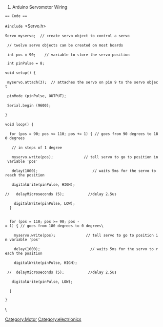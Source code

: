 1.  Arduino Servomotor Wiring

`== Code ==`\
\
`#include `<Servo.h>\
\
`Servo myservo;  // create servo object to control a servo`\
\
` // twelve servo objects can be created on most boards`\
\
` int pos = 90;    // variable to store the servo position`\
` `\
` int pinPulse = 8;`\
\
`void setup() {`\
\
` myservo.attach(3);  // attaches the servo on pin 9 to the servo object`\
\
` pinMode (pinPulse, OUTPUT);`\
\
` Serial.begin (9600); `\
\
`}`\
\
`void loop() {`\
\
`  for (pos = 90; pos <= 110; pos += 1) { // goes from 90 degrees to 180 degrees`\
\
`   // in steps of 1 degree`\
\
`   myservo.write(pos);              // tell servo to go to position in variable 'pos'`\
\
`   delay(1000);                         // waits 5ms for the servo to reach the position`\
\
`   digitalWrite(pinPulse, HIGH);`\
\
`//   delayMicroseconds (5);           //delay 2.5us`\
\
`    digitalWrite(pinPulse, LOW);`\
`  }`\
\
`  `\
`  for (pos = 110; pos >= 90; pos -= 1) { // goes from 180 degrees to 0 degrees\`\
\
`    myservo.write(pos);              // tell servo to go to position in variable 'pos'`\
\
`    delay(1000);                       // waits 5ms for the servo to reach the position`\
\
`    digitalWrite(pinPulse, HIGH);`\
\
` //  delayMicroseconds (5);           //delay 2.5us  `\
\
`   digitalWrite(pinPulse, LOW);`\
\
`  }`\
`  `\
`}`\
\
\

<Category:Motor> <Category:electrionics>
